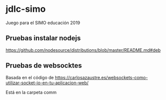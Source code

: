 # jdlc-simo
Juego para el SIMO educación 2019


## Pruebas instalar nodejs
https://github.com/nodesource/distributions/blob/master/README.md#deb

## Pruebas de websocktes

Basada en el código de
https://carlosazaustre.es/websockets-como-utilizar-socket-io-en-tu-aplicacion-web/

Está en la carpeta comm
